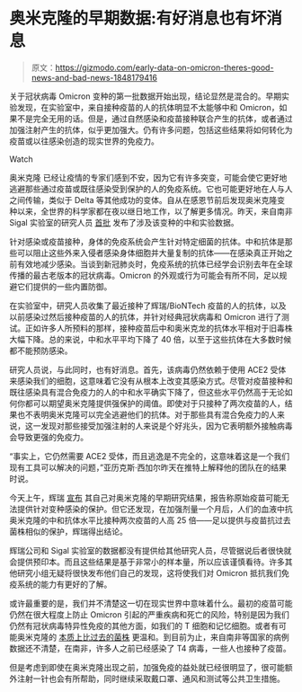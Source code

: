 # 奥米克隆的早期数据:有好消息也有坏消息

> 原文：<https://gizmodo.com/early-data-on-omicron-theres-good-news-and-bad-news-1848179416>

关于冠状病毒 Omicron 变种的第一批数据开始出现，结论显然是混合的。早期实验发现，在实验室中，来自接种疫苗的人的抗体明显不太能够中和 Omicron，如果不是完全无用的话。但是，通过自然感染和疫苗接种联合产生的抗体，或者通过加强注射产生的抗体，似乎更加强大。仍有许多问题，包括这些结果将如何转化为疫苗或以往感染创造的现实世界的免疫力。

Watch

奥米克隆 已经让疫情的专家们感到不安，因为它有许多突变，可能会使它更好地逃避那些通过疫苗或既往感染受到保护的人的免疫系统。它也可能更好地在人与人之间传输，类似于 Delta 等其他成功的变体。自从在感恩节前后发现奥米克隆变种以来，全世界的科学家都在夜以继日地工作，以了解更多情况。昨天，来自南非 Sigal 实验室的研究人员 [首批](https://twitter.com/sigallab/status/1468325159501287434) 发布了涉及该变种的中和实验数据。

针对感染或疫苗接种，身体的免疫系统会产生针对特定细菌的抗体。中和抗体是那些可以阻止这些外来入侵者感染身体细胞并大量复制的抗体——在感染真正开始之前有效地减少感染。当谈到新冠肺炎时，免疫系统的抗体已经学会识别去年在全球传播的最古老版本的冠状病毒。Omicron 的外观或行为可能会有所不同，足以规避它们提供的一些内置防御。

在实验室中，研究人员收集了最近接种了辉瑞/BioNTech 疫苗的人的抗体，以及以前感染过然后接种疫苗的人的抗体，并针对经典冠状病毒和 Omicron 进行了测试。正如许多人所预料的那样，接种疫苗后中和奥米克龙的抗体水平相对于旧毒株大幅下降。总的来说，中和水平平均下降了 40 倍，以至于这些抗体在大多数时候都不能预防感染。

研究人员说，与此同时，也有好消息。首先，该病毒仍然依赖于使用 ACE2 受体来感染我们的细胞，这意味着它没有从根本上改变其感染方式。尽管对疫苗接种和既往感染具有混合免疫力的人的中和水平确实下降了，但这些水平仍然高于无论如何你都可以期望奥米克隆提供强保护的阈值。即使对于只接种了两次疫苗的人，结果也不表明奥米克隆可以完全逃避他们的抗体。对于那些具有混合免疫力的人来说，这一发现对那些接受加强注射的人来说是个好兆头，因为它表明额外接触病毒会导致更强的免疫力。

“事实上，它仍然需要 ACE2 受体，而且逃逸是不完全的，这意味着这是一个我们现有工具可以解决的问题，”亚历克斯·西加尔昨天在推特上解释他的团队在的结果时说。

今天上午，辉瑞 [宣布](https://apnews.com/article/coronavirus-pandemic-science-business-health-coronavirus-vaccine-46a0cedcefcc938ba84ea2868bf69db1) 其自己对奥米克隆的早期研究结果，报告称原始疫苗可能无法提供针对变种感染的保护。但它还发现，在加强剂量一个月后，人们的血液中抗奥米克隆的中和抗体水平比接种两次疫苗的人高 25 倍——足以提供与疫苗抗过去菌株相似的保护，辉瑞得出结论。

辉瑞公司和 Sigal 实验室的数据都没有提供给其他研究人员，尽管据说后者很快就会提供预印本。而且这些结果是基于非常小的样本量，所以应该谨慎看待。许多其他研究小组无疑将很快发布他们自己的发现，这将使我们对 Omicron 抵抗我们免疫系统的能力有更好的了解。

或许最重要的是，我们并不清楚这一切在现实世界中意味着什么。最初的疫苗可能仍然在很大程度上防止 Omicron 引起的严重疾病和死亡的风险，特别是因为我们仍然有冠状病毒特异性免疫的其他方面，如我们的 T 细胞和记忆细胞。或者有可能奥米克隆的 [本质上比过去的菌株](https://www.washingtonpost.com/nation/2021/12/07/covid-omicron-variant-live-updates/) 更温和。到目前为止，来自南非等国家的病例数据还不清楚，在南非，许多人之前已经感染了 T4 病毒，一些人也接种了疫苗。

但是考虑到即使在奥米克隆出现之前，加强免疫的益处就已经很明显了，很可能额外注射一针也会有所帮助，同时继续采取戴口罩、通风和测试等公共卫生措施。